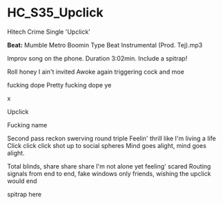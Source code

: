 # HC_S35_Upclick
Hitech Crime Single 'Upclick'

**Beat:** Mumble  Metro Boomin Type Beat Instrumental (Prod. Tej).mp3

Improv song on the phone. Duration 3:02min.
Include a spitrap!

Roll honey
I ain't invited
Awoke again triggering
cock and moe

fucking dope
Pretty fucking dope ye

x

Upclick

Fucking name

Second pass reckon swerving round triple
Feelin' thrill like I'm living a life
Click click click shot up to social spheres
Mind goes alight, mind goes alight.

Total blinds, share share share
I'm not alone yet feeling' scared
Routing signals from end to end, fake windows only friends, 
wishing the upclick would end


spitrap here
